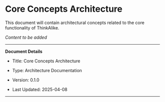 # Core Concepts Architecture

This document will contain architectural concepts related to the core functionality of ThinkAlike.

*Content to be added*

---

**Document Details**

* Title: Core Concepts Architecture

* Type: Architecture Documentation

* Version: 0.1.0

* Last Updated: 2025-04-08

---

